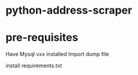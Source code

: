 # python-address-scraper

# pre-requisites

Have Mysql vxx installed
Import dump file

install requirements.txt

